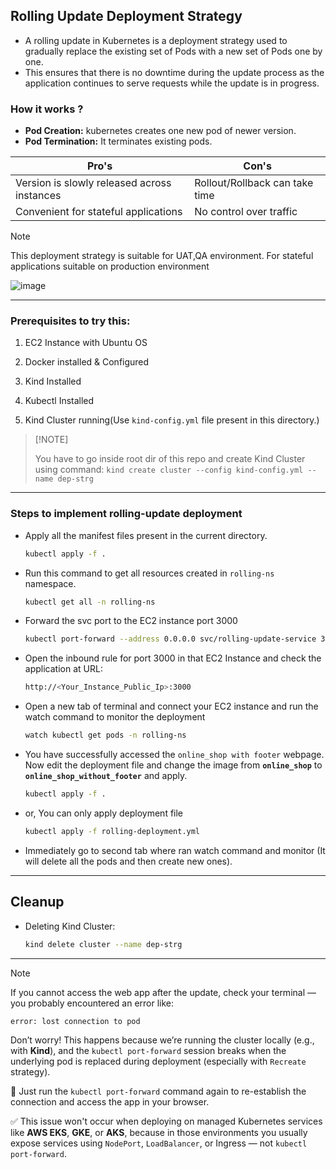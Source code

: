 ## Rolling Update Deployment Strategy

- A rolling update in Kubernetes is a deployment strategy used to gradually replace the existing set of Pods with a new set of Pods one by one.
- This ensures that there is no downtime during the update process as the application continues to serve requests while the update is in progress.


### How it works ?

- <b>Pod Creation:</b> kubernetes creates one new pod of newer version.
- <b>Pod Termination:</b> It terminates existing pods.

| Pro's    | Con's |
| -------- | ------- |
| Version is slowly released across instances | Rollout/Rollback can take time    |
| Convenient for stateful applications | No control over traffic |

> [!Note]
> This deployment strategy is suitable for UAT,QA environment.
> For stateful applications suitable on production environment

![image](https://github.com/user-attachments/assets/ef9a9088-0f0b-4645-9c66-505481c7eb6f)

---

### Prerequisites to try this:

1. EC2 Instance with Ubuntu OS

2. Docker installed & Configured

3. Kind Installed

4. Kubectl Installed

5. Kind Cluster running(Use `kind-config.yml` file present in this directory.)

>   [!NOTE]
> 
>   You have to go inside root dir of this repo and create Kind Cluster using command: `kind create cluster --config kind-config.yml --name dep-strg`

---

### Steps to implement rolling-update deployment

- Apply all the manifest files present in the current directory.

    ```bash
    kubectl apply -f .
    ```

- Run this command to get all resources created in `rolling-ns` namespace.

    ```bash
    kubectl get all -n rolling-ns
    ```

- Forward the svc port to the EC2 instance port 3000

    ```bash
    kubectl port-forward --address 0.0.0.0 svc/rolling-update-service 3000:3000 -n rolling-ns &
    ```

- Open the inbound rule for port 3000 in that EC2 Instance and check the application at URL:

    ```bash
    http://<Your_Instance_Public_Ip>:3000
    ```

- Open a new tab of terminal and connect your EC2 instance and run the watch command to monitor the deployment

    ```bash
    watch kubectl get pods -n rolling-ns
    ```

- You have successfully accessed the `online_shop with footer` webpage. Now edit the deployment file and change the image from <b>`online_shop`</b> to <b>`online_shop_without_footer`</b> and apply.

    ```bash
    kubectl apply -f . 
    ```

- or, You can only apply deployment file

    ```bash
    kubectl apply -f rolling-deployment.yml
    ```

- Immediately go to second tab where ran watch command and monitor (It will delete all the pods and then create new ones).

---

## Cleanup

- Deleting Kind Cluster:

    ```bash
    kind delete cluster --name dep-strg
    ```

---

> [!Note]
>
> If you cannot access the web app after the update, check your terminal — you probably encountered an error like:
>
>   ```bash
>   error: lost connection to pod
>   ```
>
> Don’t worry! This happens because we’re running the cluster locally (e.g., with **Kind**), and the `kubectl port-forward` session breaks when the underlying pod is replaced during deployment (especially with `Recreate` strategy).
>
> 🔁 Just run the `kubectl port-forward` command again to re-establish the connection and access the app in your browser.
>
> ✅ This issue won't occur when deploying on managed Kubernetes services like **AWS EKS**, **GKE**, or **AKS**, because in those environments you usually expose services using `NodePort`, `LoadBalancer`, or Ingress — not `kubectl port-forward`.